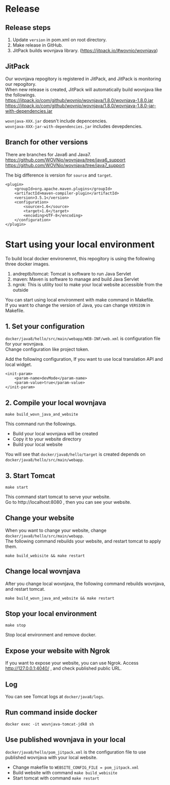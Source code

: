 # Release
## Release steps
1. Update `version` in pom.xml on root directory.
2. Make release in GitHub.
3. JitPack builds wovnjava library. (https://jitpack.io/#wovnio/wovnjava)  

## JitPack
Our wovnjava repogitory is registered in JitPack, and JitPack is monitoring our repogitory.  
When new release is created, JitPack will automatically build wovnjava like the followings.  
https://jitpack.io/com/github/wovnio/wovnjava/1.8.0/wovnjava-1.8.0.jar
https://jitpack.io/com/github/wovnio/wovnjava/1.8.0/wovnjava-1.8.0-jar-with-dependencies.jar

`wovnjava-XXX.jar` doesn't include depencencies.  
`wovnjava-XXX-jar-with-dependencies.jar` includes devepdencies.

## Branch for other versions
There are branches for Java6 and Java7.  
https://github.com/WOVNio/wovnjava/tree/java6_support
https://github.com/WOVNio/wovnjava/tree/java7_support

The big difference is version for `source` and `target`.
```
<plugin>
    <groupId>org.apache.maven.plugins</groupId>
    <artifactId>maven-compiler-plugin</artifactId>
    <version>3.5.1</version>
    <configuration>
        <source>1.6</source>
        <target>1.6</target>
        <encoding>UTF-8</encoding>
    </configuration>
</plugin>
```

# Start using your local environment
To build local docker environemnt, this repogitory is using the following three docker images.
1. andreptb/tomcat: Tomcat is software to run Java Servlet
2. maven: Maven is software to manage and build Java Servlet
3. ngrok: This is utility tool to make your local website accessible from the outside

You can start using local environment with make command in Makefile.  
If you want to change the version of Java, you can change `VERSION` in Makefile.

## 1. Set your configuration
`docker/java8/hello/src/main/webapp/WEB-INF/web.xml` is configuration file for your wovnjava.  
Change configuration like project token.

Add the following configuration, If you want to use local translation API and local widget.
```
<init-param>
    <param-name>devMode</param-name>
    <param-value>true</param-value>
</init-param>
```

## 2. Compile your local wovnjava
```
make build_wovn_java_and_website
```
This command run the followings.
- Build your local wovnjava will be created
- Copy it to your website directory
- Build your local website

You will see that `docker/java8/hello/target` is created depends on `docker/java8/hello/src/main/webapp`.  

## 3. Start Tomcat
```
make start
```
This command start tomcat to serve your website.  
Go to http://localhost:8080 , then you can see your website.

## Change your website
When you want to change your website, change `docker/java8/hello/src/main/webapp`.  
The following command rebuilds your website, and restart tomcat to apply them.
```
make build_webisite && make restart
```

## Change local wovnjava
After you change local wovnjava, the following command rebuilds wovnjava, and restart tomcat.
```
make build_wovn_java_and_website && make restart
```

## Stop your local environment
```
make stop
```
Stop local environment and remove docker.

## Expose your website with Ngrok
If you want to expose your website, you can use Ngrok.
Access http://127.0.0.1:4040/ , and check published public URL.

## Log
You can see Tomcat logs at `docker/java8/logs`.

## Run command inside docker
```
docker exec -it wovnjava-tomcat-jdk8 sh
```

## Use published wovnjava in your local
`docker/java8/hello/pom_jitpack.xml` is the configuration file to use published wovnjava with your local website.
- Change makefile to `WEBSITE_CONFIG_FILE = pom_jitpack.xml`
- Build website with command `make build_webisite`
- Start tomcat with command `make restart`